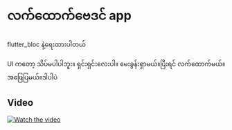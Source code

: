 # လက်ထောက်ဗေဒင် app

flutter_bloc နဲ့ရေးထားပါတယ်

UI ကတော့ သိပ်မပါပါဘူး။ ရှင်းရှင်းလေးပါ။ မေးခွန်းရှာမယ်။​ပြီးရင် လက်ထောက်မယ်။​ အဖြေပြမယ်။​ ဒါပါပဲ​

## Video 


[![Watch the video](https://img.youtube.com/vi/ycYFNcVopis/hqdefault.jpg)](https://www.youtube.com/embed/ycYFNcVopis)
